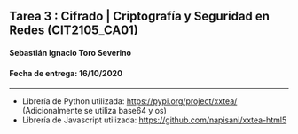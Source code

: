 ## Tarea 3 : Cifrado | Criptografía y Seguridad en Redes (CIT2105_CA01)
#### Sebastián Ignacio Toro Severino
#### Fecha de entrega: 16/10/2020
---
* Librería de Python utilizada: https://pypi.org/project/xxtea/ (Adicionalmente se utiliza base64 y os)
* Librería de Javascript utilizada: https://github.com/napisani/xxtea-html5
